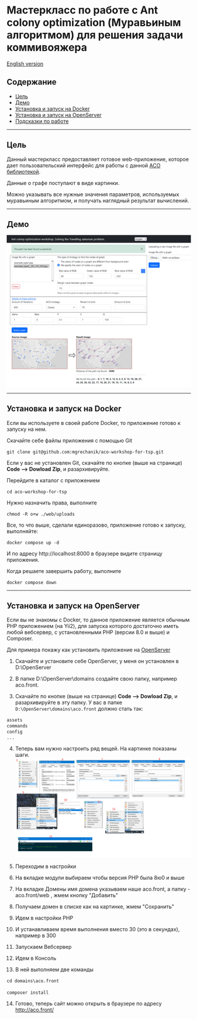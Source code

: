 # Мастеркласс по работе с Ant colony optimization (Муравьиным алгоритмом) для решения задачи коммивояжера

[English version](../README.md)

## Содержание

* [Цель](#goal)
* [Демо](#demo)
* [Установка и запуск на Docker](#docker)
* [Установка и запуск на OpenServer](#openserver)
* [Подсказки по работе](#tips)


---

## Цель <span id="goal"></span>

Данный мастеркласс предоставляет готовое web-приложение, которое дает пользовательский интерфейс для работы с данной [ACO библиотекой](https://github.com/mgrechanik/ant-colony-optimization).

Данные о графе поступают в виде картинки.

Можно указывать все нужные значения параметров, используемых муравьиным алгоритмом, и получать наглядный результат вычислений.


---

## Демо <span id="demo"></span>

![Муравьиный алгоритм, мастеркласс](https://github.com/mgrechanik/aco-workshop-for-tsp/blob/main/docs/aco_workshop_demo.jpg?raw=true "Муравьиный алгоритм, мастеркласс")



	
---
    
## Установка и запуск на Docker <span id="docker"></span>

Если вы используете в своей работе Docker, то приложение готово к запуску на нем.


Скачайте себе файлы приложения с помощью Git
```
git clone git@github.com:mgrechanik/aco-workshop-for-tsp.git
```

Если у вас не установлен Git, скачайте по кнопке (выше на странице) **Code --> Dowload Zip**, и разархивируйте.

Перейдите в каталог с приложением
```
cd aco-workshop-for-tsp
```

Нужно назначить права, выполните
```
chmod -R o+w ./web/uploads
```

Все, то что выше, сделали единоразово, приложение готово к запуску, выполняйте:
```
docker compose up -d
```

И по адресу http://localhost:8000 в браузере видите страницу приложения.

Когда решаете завершить работу, выполните

```
docker compose down
```


---

## Установка и запуск на OpenServer <span id="openserver"></span>

Если вы не знакомы с Docker, то данное приложение является обычным PHP приложением (на Yii2), для запуска которого 
достаточно иметь любой вебсервер, с установленными PHP (версии 8.0 и выше) и Composer.

Для примера покажу как установить приложение на [OpenServer](https://ospanel.io/)

1) Скачайте и установите себе OpenServer, у меня он установлен в D:\OpenServer

2) В папке D:\OpenServer\domains создайте свою папку, например aco.front.

3) Скачайте по кнопке (выше на странице) **Code --> Dowload Zip**, и разархивируйте в эту папку. У вас в папке ```D:\OpenServer\domains\aco.front``` должно стать так:
```
assets
commands
config
...
```

4) Теперь вам нужно настроить ряд вещей. На картинке показаны шаги.
![установка на OpenServer](https://github.com/mgrechanik/aco-workshop-for-tsp/blob/main/docs/os_all.jpg?raw=true "установка на OpenServer")

5) Переходим в настройки

6) На вкладке модули выбираем чтобы версия PHP была 8ю0 и выше

7) На вкладке Домены имя домена указываем наше aco.front, а папку - aco.front/web , жмем кнопку "Добавить"

8) Получаем домен в списке как на картинке, жмем "Сохранить"

9) Идем в настройки PHP

10) И устанавливаем время выполнения вместо 30 (это в секундах), например в 300

11) Запускаем Вебсервер

12) Идем в Консоль

13) В ней выполняем две команды
```
cd domains\aco.front

composer install
```

14) Готово, теперь сайт можно открыть в браузере по адресу
http://aco.front/